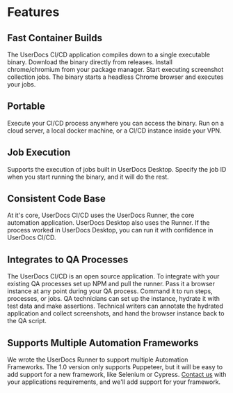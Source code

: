 # Features

## Fast Container Builds

The UserDocs CI/CD application compiles down to a single executable binary. Download the binary directly from releases. Install chrome/chromium from your package manager. Start executing screenshot collection jobs. The binary starts a headless Chrome browser and executes your jobs.

## Portable

Execute your CI/CD process anywhere you can access the binary. Run on a cloud server, a local docker machine, or a CI/CD instance inside your VPN.

## Job Execution

Supports the execution of jobs built in UserDocs Desktop. Specify the job ID when you start running the binary, and it will do the rest.

## Consistent Code Base

At it's core, UserDocs CI/CD uses the UserDocs Runner, the core automation application. UserDocs Desktop also uses the Runner. If the process worked in UserDocs Desktop, you can run it with confidence in UserDocs CI/CD.

## Integrates to QA Processes

The UserDocs CI/CD is an open source application. To integrate with your existing QA processes set up NPM and pull the runner. Pass it a browser instance at any point during your QA process. Command it to run steps, processes, or jobs. QA technicians can set up the instance, hydrate it with test data and make assertions. Technical writers can annotate the hydrated application and collect screenshots, and hand the browser instance back to the QA script.

## Supports Multiple Automation Frameworks

We wrote the UserDocs Runner to support multiple Automation Frameworks. The 1.0 version only supports Puppeteer, but it will be easy to add support for a new framework, like Selenium or Cypress. [Contact us](https://www.user-docs.com/contact) with your applications requirements, and we'll add support for your framework.
